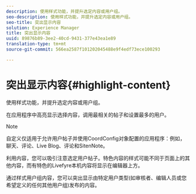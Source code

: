 ```yaml
---
description: 使用样式功能，并提升选定内容或用户组。
seo-description: 使用样式功能，并提升选定内容或用户组。
seo-title: 突出显示内容
solution: Experience Manager
title: 突出显示内容
uuid: 89876b89-3ee2-40cd-9431-377e43ea1e89
translation-type: tm+mt
source-git-commit: 566ea2587f101202045488e9f4edf73ece100293

---
```



# 突出显示内容{#highlight-content}

使用样式功能，并提升选定内容或用户组。

在应用程序中高亮显示选择内容，调用最相关的帖子和设置最多的用户。

>[!NOTE]
>
>自定义仅适用于允许用户帖子并使用CoordConfig对象配置的应用程序：例如，聊天、评论、Live Blog、评论和SitenNote。

利用内容，您可以吸引注意选定用户帖子。特色内容的样式可能不同于页面上的其他内容，而有特色的Livefyre本机内容将显示在编辑器上方。

通过样式用户组内容，您可以突出显示由特定用户类型(如审核者、编辑人员或您希望定义的任何其他用户组)发布的内容。
